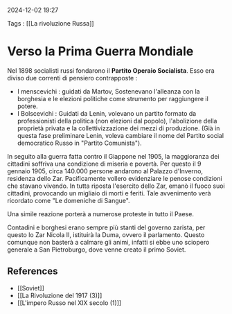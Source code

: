 2024-12-02 19:27

Tags : [[La rivoluzione Russa]]

# Verso la Prima Guerra Mondiale

Nel 1898 socialisti russi fondarono il **Partito Operaio Socialista**. Esso era diviso due correnti di pensiero contrapposte : 

- I menscevichi : guidati da Martov,  Sostenevano l'alleanza con la borghesia e le elezioni politiche come strumento per raggiungere il potere.
- I Bolscevichi : Guidati da Lenin, volevano un partito formato da professionisti della politica (non elezioni dal popolo), l'abolizione della proprietà privata e la collettivizzazione dei mezzi di produzione. (Già in questa fase preliminare Lenin, voleva cambiare il nome del Partito social democratico Russo in "Partito Comunista").

In seguito alla guerra fatta contro il Giappone nel 1905, la maggioranza dei cittadini soffriva una condizione di miseria e povertà. Per questo il 9 gennaio 1905, circa 140.000 persone andarono al Palazzo d'Inverno, residenza dello Zar. Pacificamente vollero evidenziare le penose condizioni che stavano vivendo. In tutta riposta l'esercito dello Zar, emanò il fuoco suoi cittadini, provocando un migliaio di morti e feriti. Tale avvenimento verà ricordato come "Le domeniche di Sangue".

Una simile reazione porterà a numerose proteste in tutto il Paese.

Contadini e borghesi erano sempre più stanti del governo zarista, per questo lo Zar Nicola II, istituirà la Duma, ovvero il parlamento. Questo comunque non basterà a calmare gli animi, infatti si ebbe uno sciopero generale a San Pietroburgo, dove venne creato il primo Soviet.
## References

- [[Soviet]]
- [[La Rivoluzione del 1917 (3)]]
- [[L'impero Russo nel XIX secolo (1)]]